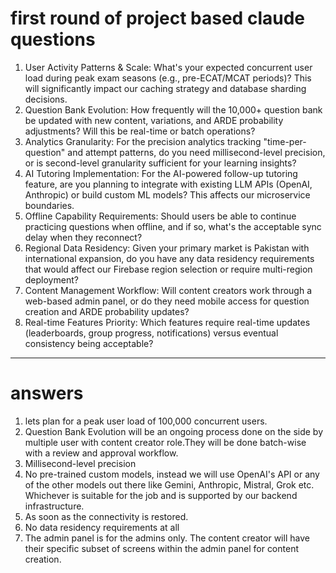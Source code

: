 # first round of project based claude questions
1. User Activity Patterns & Scale: What's your expected concurrent user load during peak exam seasons (e.g., pre-ECAT/MCAT periods)? This will significantly impact our caching strategy and database sharding decisions.
2. Question Bank Evolution: How frequently will the 10,000+ question bank be updated with new content, variations, and ARDE probability adjustments? Will this be real-time or batch operations?
3. Analytics Granularity: For the precision analytics tracking "time-per-question" and attempt patterns, do you need millisecond-level precision, or is second-level granularity sufficient for your learning insights?
4. AI Tutoring Implementation: For the AI-powered follow-up tutoring feature, are you planning to integrate with existing LLM APIs (OpenAI, Anthropic) or build custom ML models? This affects our microservice boundaries.
5. Offline Capability Requirements: Should users be able to continue practicing questions when offline, and if so, what's the acceptable sync delay when they reconnect?
6. Regional Data Residency: Given your primary market is Pakistan with international expansion, do you have any data residency requirements that would affect our Firebase region selection or require multi-region deployment?
7. Content Management Workflow: Will content creators work through a web-based admin panel, or do they need mobile access for question creation and ARDE probability updates?
8. Real-time Features Priority: Which features require real-time updates (leaderboards, group progress, notifications) versus eventual consistency being acceptable?
---
# answers
1. lets plan for a peak user load of 100,000 concurrent users.
2.  Question Bank Evolution will be an ongoing process done on the side by multiple user with content creator  role.They will be done batch-wise with a review and approval workflow.  
3. Millisecond-level precision
4.  No pre-trained custom models, instead we will use OpenAI's API or any of the other models out there like Gemini, Anthropic, Mistral, Grok etc. Whichever is suitable for the job and is supported by our backend infrastructure.
5. As soon as the connectivity is restored.
6. No data residency requirements at all
7. The admin panel is for the admins only. The content creator will have their specific subset of screens within the admin panel for content creation.